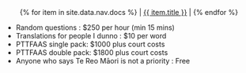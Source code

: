 <center>
   {% for item in site.data.nav.docs %}
      <span> | <a href="{{ item.url }}" alt="{{ item.title }}">{{ item.title }}</a> | </span>
   {% endfor %}
</center>

* Random questions : $250 per hour (min 15 mins)
* Translations for people I dunno : $10 per word 
* PTTFAAS single pack: $1000 plus court costs
* PTTFAAS double pack: $1800 plus court costs
* Anyone who says Te Reo Māori is not a priority : Free

